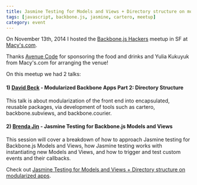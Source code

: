 ```yaml
---
title: Jasmine Testing for Models and Views + Directory structure on modularized apps
tags: [javascript, backbone.js, jasmine, cartero, meetup]
category: event
---
```


On November 13th, 2014 I hosted the [Backbone.js Hackers](www.meetup.com/Backbone-js-Hackers/) meetup in SF at [Macy's.com](https://www.macys.com/). 

Thanks [Avenue Code](http://avenuecode.com) for sponsoring the food and drinks and Yulia Kukuyuk from Macy's.com for arranging the venue!

On this meetup we had 2 talks:

#### 1) [David Beck](http://twitter.com/davegbeck) - Modularized Backbone Apps Part 2: Directory Structure

This talk is about modularization of the front end into encapsulated, reusable packages, via development of tools such as cartero, backbone.subviews, and backbone.courier.

#### 2) [Brenda Jin](http://twitter.com/cyberneticlove) - Jasmine Testing for Backbone.js Models and Views 

This session will cover a breakdown of how to approach Jasmine testing for Backbone.js Models and Views, how Jasmine testing works with instantiating new Models and Views, and how to trigger and test custom events and their callbacks. 

Check out [Jasmine Testing for Models and Views + Directory structure on modularized apps](http://www.meetup.com/Backbone-js-Hackers/events/213261022/).
